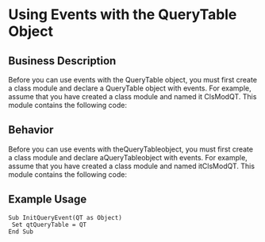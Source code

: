 # Using Events with the QueryTable Object

## Business Description
Before you can use events with the QueryTable object, you must first create a class module and declare a QueryTable object with events. For example, assume that you have created a class module and named it ClsModQT. This module contains the following code:

## Behavior
Before you can use events with theQueryTableobject, you must first create a  class module and declare aQueryTableobject with events. For example, assume that you have created a  class module and named itClsModQT. This module contains the following code:

## Example Usage
```vba
Sub InitQueryEvent(QT as Object) 
 Set qtQueryTable = QT 
End Sub
```